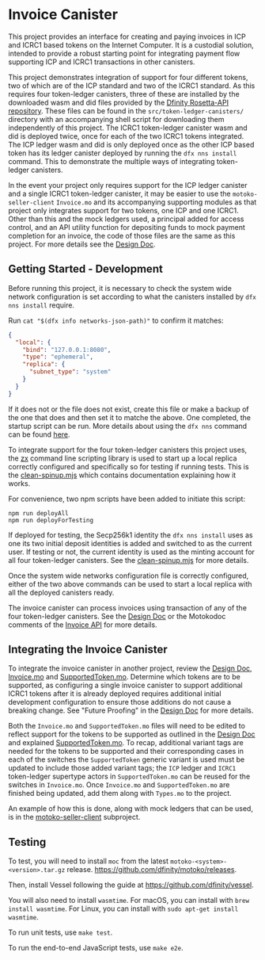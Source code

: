 # Invoice Canister

This project provides an interface for creating and paying invoices in ICP and ICRC1 based tokens on the Internet Computer. It is a custodial solution, intended to provide a robust starting point for integrating payment flow supporting ICP and ICRC1 transactions in other canisters.

This project demonstrates integration of support for four different tokens, two of which are of the ICP standard and two of the ICRC1 standard. As this requires four token-ledger canisters, three of these are installed by the downloaded wasm and did files provided by the [Dfinity Rosetta-API repository](https://github.com/dfinity/ic/tree/master/rs/rosetta-api). These files can be found in the `src/token-ledger-canisters/` directory with an accompanying shell script for downloading them independently of this project. The ICRC1 token-ledger canister wasm and did is deployed twice, once for each of the two ICRC1 tokens integrated. The ICP ledger wasm and did is only deployed once as the other ICP based token has its ledger canister deployed by running the `dfx nns install` command. This to demonstrate the multiple ways of integrating token-ledger canisters.

In the event your project only requires support for the ICP ledger canister and a single ICRC1 token-ledger canister, it may be easier to use the `motoko-seller-client` `Invoice.mo` and its accompanying supporting modules as that project only integrates support for two tokens, one ICP and one ICRC1. Other than this and the mock ledgers used, a principal added for access control, and an API utility function for depositing funds to mock payment completion for an invoice, the code of those files are the same as this project. For more details see the [Design Doc](./docs/DesignDoc.md). 

## Getting Started - Development

Before running this project, it is necessary to check the system wide network configuration is set according to what the canisters installed by `dfx nns install` require.

Run `cat "$(dfx info networks-json-path)"` to confirm it matches:

```json
{
  "local": {
    "bind": "127.0.0.1:8080",
    "type": "ephemeral",
    "replica": {
      "subnet_type": "system"
    }
  }
}
```

If it does not or the file does not exist, create this file or make a backup of the one that does and then set it to matche the above. One completed, the startup script can be run. More details about using the `dfx nns` command can be found [here](https://github.com/dfinity/sdk/blob/master/docs/cli-reference/dfx-nns.md). 

To integrate support for the four token-ledger canisters this project uses, the [zx](https://github.com/google/zx) command line scripting library is used to start up a local replica correctly configured and specifically so for testing if running tests. This is the [clean-spinup.mjs](./clean-spinup.mjs) which contains documentation explaining how it works.  

For convenience, two npm scripts have been added to initiate this script:  

`npm run deployAll`  
`npm run deployForTesting`  

If deployed for testing, the Secp256k1 identity the `dfx nns install` uses as one its two initial deposit identities is added and switched to as the current user. If testing or not, the current identity is used as the minting account for all four token-ledger canisters. See the [clean-spinup.mjs](./clean-spinup.mjs) for more details. 

Once the system wide networks configuration file is correctly configured, either of the two above commands can be used to start a local replica with all the deployed canisters ready.

The invoice canister can process invoices using transaction of any of the four token-ledger canisters. See the [Design Doc](./docs/DesignDoc.md) or the Motokodoc comments of the [Invoice API](./src/invoice/Invoice.mo) for more details.

## Integrating the Invoice Canister

To integrate the invoice canister in another project, review the [Design Doc](./docs/DesignDoc.md), [Invoice.mo](./src/invoice/Invoice.mo) and [SupportedToken.mo](./src/invoice/modules/SupportedToken.mo). Determine which tokens are to be supported, as configuring a single invoice canister to support additional ICRC1 tokens after it is already deployed requires additional initial development configuration to ensure those additions do not cause a breaking change. See "Future Proofing" in the [Design Doc](./docs/DesignDoc.md) for more details. 

Both the `Invoice.mo` and `SupportedToken.mo` files will need to be edited to reflect support for the tokens to be supported as outlined in the [Design Doc](./docs/DesignDoc.md) and explained [SupportedToken.mo](./src/invoice/modules/SupportedToken.mo). To recap, additional variant tags are needed for the tokens to be supported and their corresponding cases in each of the switches the `SupportedToken` generic variant is used must be updated to include those added variant tags; the `ICP` ledger and `ICRC1` token-ledger supertype actors in `SupportedToken.mo` can be reused for the switches in `Invoice.mo`. Once `Invoice.mo` and `SupportedToken.mo` are finished being updated, add them along with `Types.mo` to the project. 

An example of how this is done, along with mock ledgers that can be used, is in the [motoko-seller-client](./examples/motoko-seller-client/) subproject.

## Testing

To test, you will need to install `moc` from the latest `motoko-<system>-<version>.tar.gz` release. https://github.com/dfinity/motoko/releases.

Then, install Vessel following the guide at https://github.com/dfinity/vessel.

You will also need to install `wasmtime`. For macOS, you can install with `brew install wasmtime`. For Linux, you can install with `sudo apt-get install wasmtime`.

To run unit tests, use `make test`.

To run the end-to-end JavaScript tests, use `make e2e`. 

